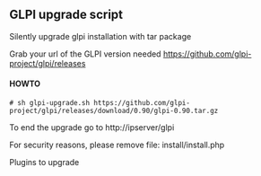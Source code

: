 ## GLPI upgrade script ##
Silently upgrade glpi installation with tar package

Grab your url of the GLPI version needed https://github.com/glpi-project/glpi/releases

#### HOWTO ####

`# sh glpi-upgrade.sh https://github.com/glpi-project/glpi/releases/download/0.90/glpi-0.90.tar.gz`

To end the upgrade go to http://ipserver/glpi

For security reasons, please remove file: install/install.php

Plugins to upgrade
